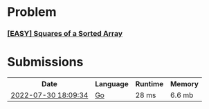 <h1>Problem</h1>
<h3><a href="https://leetcode.com/problems/squares-of-a-sorted-array/description/">[EASY] Squares of a Sorted Array</a></h3>

<h1>Submissions</h1>
<table>
<tr>
<th>Date</th> <th>Language</th> <th>Runtime</th> <th>Memory</th>
</tr>
<tr>
<td> <a href="https://leetcode.com/submissions/detail/760743425/"> 2022-07-30 18:09:34 </a> </td>
<td> <a href="./1019.%20Squares%20of%20a%20Sorted%20Array.go"> Go </a> </td>
<td> 28 ms </td>
<td> 6.6 mb </td>
</tr>
</table>